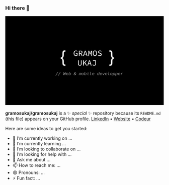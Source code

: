 ### Hi there 👋
![Cover](https://github.com/gramosukaj/gramosukaj/blob/master/img/cover.jpg)

**gramosukaj/gramosukaj** is a ✨ _special_ ✨ repository because its `README.md` (this file) appears on your GitHub profile.
[LinkedIn](linkedin.com/in/gramosukaj "LinkedIn") • [Website](https://www.gramosukaj.fr/) • [Codeur](https://www.codeur.com/-gramos-uk)

Here are some ideas to get you started:

- 🔭 I’m currently working on ...
- 🌱 I’m currently learning ...
- 👯 I’m looking to collaborate on ...
- 🤔 I’m looking for help with ...
- 💬 Ask me about ...
- 📫 How to reach me: ...
- 😄 Pronouns: ...
- ⚡ Fun fact: ...
